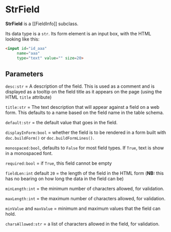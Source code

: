 # StrField

**StrField** is a [[FieldInfo]] subclass.

Its data type is a `str`. Its form element is an input box, with the HTML looking like this:

```html
<input id="id_aaa"
     name="aaa"
     type="text" value="" size=20>
```

## Parameters

`desc:str` = A description of the field. This is used as a comment and is displayed as a tooltip on the field title as it appears on the page (using the HTML `title` attribute)

`title:str` = The text description that will appear against a field on a web form. This defaults to a name based on the field name in the table schema.

`default:str` = the default value that goes in the field. 

`displayInForm:bool` = whether the field is to be rendered in a form built with `doc.buildForm()`  or `doc.buildFormLines()`.

`monospaced:bool`, defaults to `False` for most field types. If `True`, text is show in a monospaced font.

`required:bool` = if `True`, this field cannot be empty

`fieldLen:int` default `20` = the length of the field in the HTML form (**NB:** this has no bearing on how long the data in the field can be)

`minLength:int` = the minimum number of characters allowed, for validation.

`maxLength:int` = the maximum number of characters allowed, for validation.

`minValue` and `maxValue` = minimum and maximum values that the field can hold.

`charsAllowed:str` = a list of characters allowed in the field, for validation.
